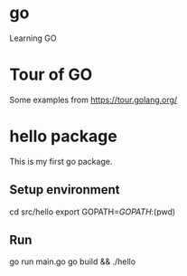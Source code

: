 # go

Learning GO

# Tour of GO

Some examples from <a href="https://tour.golang.org/" target="_blank">https://tour.golang.org/</a>

# hello package

This is my first go package.

## Setup environment

cd src/hello
export GOPATH=$GOPATH:$(pwd)

## Run

go run main.go
go build && ./hello
